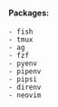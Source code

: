 #### Packages:
    - fish
    - tmux
    - ag
    - fzf
    - pyenv
    - pipenv
    - pipsi
    - direnv
    - neovim
